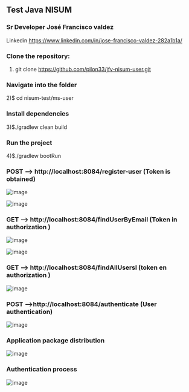## Test Java NISUM

### Sr Developer José Francisco valdez
Linkedin https://www.linkedin.com/in/jose-francisco-valdez-282a1b1a/

### Clone the repository:
1) git clone https://github.com/pilon33/jfv-nisum-user.git

### Navigate into the folder
2)$ cd nisum-test/ms-user

### Install dependencies
3)$./gradlew clean build

### Run the project
4)$./gradlew bootRun

###  POST --> http://localhost:8084/register-user  (Token is obtained)

![image](https://user-images.githubusercontent.com/12847173/139635482-0fcfb5fc-81ec-457d-95b4-3a36632f1563.png)



![image](https://user-images.githubusercontent.com/12847173/139636299-b2ad1bdf-f9a8-4554-bede-10fa908ce725.png)


###  GET --> http://localhost:8084/findUserByEmail  (Token in authorization )

![image](https://user-images.githubusercontent.com/12847173/139636502-202fb8f2-77c4-4ce6-916b-cd1e4afdd4d8.png)


![image](https://user-images.githubusercontent.com/12847173/139636716-f5280ecb-e538-453e-bf2b-15a486cd4d2d.png)

###  GET --> http://localhost:8084/findAllUsersl  (token en authorization )

![image](https://user-images.githubusercontent.com/12847173/139638324-a899b9b2-0c6a-4e6e-9ec8-d18d7d6eb684.png)



###  POST -->http://localhost:8084/authenticate  (User authentication)


![image](https://user-images.githubusercontent.com/12847173/139636943-ac428952-5ade-4feb-91f0-b553ec6e9d72.png)



###  Application package distribution

![image](https://user-images.githubusercontent.com/12847173/141659142-fd1df2b3-895b-45b2-9e2c-d3e8609d67e9.png)





### Authentication process



![image](https://user-images.githubusercontent.com/12847173/139641672-7c9eb23d-11c9-48a0-9bd7-9552a7481a5c.png)



